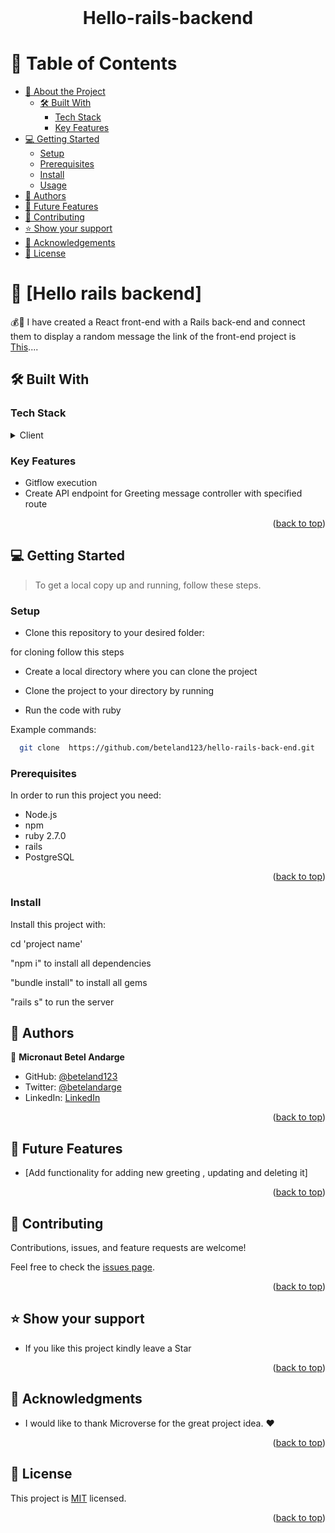 <br>
<div align='center'>
	<h1>Hello-rails-backend</h1>
  </div>
<a name="readme-top"></a>

# 📗 Table of Contents

- [📖 About the Project](#about-project)
  - [🛠 Built With](#built-with)
    - [Tech Stack](#tech-stack)
    - [Key Features](#key-features)
- [💻 Getting Started](#getting-started)
  - [Setup](#setup)
  - [Prerequisites](#prerequisites)
  - [Install](#install)
  - [Usage](#usage)
- [👥 Authors](#authors)
- [🔭 Future Features](#future-features)
- [🤝 Contributing](#contributing)
- [⭐️ Show your support](#support)
- [🙏 Acknowledgements](#acknowledgements)
- [📝 License](#license)

<!-- PROJECT DESCRIPTION -->

# 📖 [Hello rails backend] <a name="about-project"></a>

💰💼 I have  created a React front-end with a Rails back-end and connect them to display a random message
 the link of the front-end project is [This](https://github.com/beteland123/hello-react-front-end)....

## 🛠 Built With <a name="built-with"></a>

### Tech Stack <a name="tech-stack"></a>

<details>
  <summary>Client</summary>
  <ul>
    <li><a href="https://rubyonrails.org/">Rails</a></li>
  </ul>
</details>

<!-- Features -->

### Key Features <a name="key-features"></a>

- Gitflow execution
- Create API endpoint for  Greeting message controller with specified route


<p align="right">(<a href="#readme-top">back to top</a>)</p>


<!-- GETTING STARTED -->

## 💻 Getting Started <a name="getting-started"></a>

> To get a local copy up and running, follow these steps.

### Setup

- Clone this repository to your desired folder:

for cloning follow this steps

- Create a local directory where you can clone the project
- Clone the project to your directory by running
 
- Run the code with ruby

Example commands:

```sh
  git clone  https://github.com/beteland123/hello-rails-back-end.git
```

### Prerequisites

In order to run this project you need:

- Node.js
- npm
- ruby 2.7.0
- rails
- PostgreSQL

<p align="right">(<a href="#readme-top">back to top</a>)</p>

### Install

Install this project with:

cd 'project name'

"npm i" to install all dependencies

"bundle install" to install all gems

"rails s" to run the server


<!-- AUTHORS -->

## 👥 Authors <a name="authors"></a>

👤 **Micronaut Betel Andarge**

- GitHub: [@beteland123](https://github.com/beteland123)
- Twitter: [@betelandarge](https://twitter.com/BetelAndarge)
- LinkedIn: [LinkedIn](https://linkedin.com/in/betelandarge)

<p align="right">(<a href="#readme-top">back to top</a>)</p>

<!-- FUTURE FEATURES -->

## 🔭 Future Features <a name="future-features"></a>


- [Add functionality for adding new greeting , updating and deleting it]


<p align="right">(<a href="#readme-top">back to top</a>)</p>

<!-- CONTRIBUTING -->

## 🤝 Contributing <a name="contributing"></a>

Contributions, issues, and feature requests are welcome!

Feel free to check the [issues page](https://github.com/beteland123/hello-rails-back-end/issues).

<p align="right">(<a href="#readme-top">back to top</a>)</p>

<!-- SUPPORT -->

## ⭐️ Show your support <a name="support"></a>

- If you like this project kindly leave a Star

<p align="right">(<a href="#readme-top">back to top</a>)</p>

<!-- ACKNOWLEDGEMENTS -->

## 🙏 Acknowledgments <a name="acknowledgements"></a>

- I would like to thank Microverse for the great project idea. ❤️

<p align="right">(<a href="#readme-top">back to top</a>)</p>

<!-- LICENSE -->

## 📝 License <a name="license"></a>

This project is [MIT](./LICENSE) licensed.

<p align="right">(<a href="#readme-top">back to top</a>) </p>

